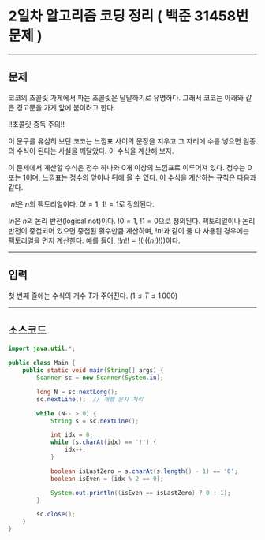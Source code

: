 # 2일차 알고리즘 코딩 정리 ( 백준 31458번 문제 )

---

## 문제

코코의 초콜릿 가게에서 파는 초콜릿은 달달하기로 유명하다. 그래서 코코는 아래와 같은 경고문을 가게 앞에 붙이려고 한다.

!!초콜릿 중독 주의!!

이 문구를 유심히 보던 코코는 느낌표 사이의 문장을 지우고 그 자리에 수를 넣으면 일종의 수식이 된다는 사실을 깨달았다. 이 수식을 계산해 보자.

이 문제에서 계산할 수식은 정수 하나와 
$0$개 이상의 느낌표로 이루어져 있다. 정수는 
$0$ 또는 
$1$이며, 느낌표는 정수의 앞이나 뒤에 올 수 있다. 이 수식을 계산하는 규칙은 다음과 같다.

 
$n!$은 
$n$의 팩토리얼이다. 
$0!=1$, 
$1!=1$로 정의된다.

$!n$은 
$n$의 논리 반전(logical not)이다. 
$!0=1$, 
$!1=0$으로 정의된다.
팩토리얼이나 논리 반전이 중첩되어 있으면 중첩된 횟수만큼 계산하며, 
$!n!$과 같이 둘 다 사용된 경우에는 팩토리얼을 먼저 계산한다. 예를 들어, 
$!!n!!=!(!((n!) !))$이다.

---

## 입력

첫 번째 줄에는 수식의 개수 
$T$가 주어진다. 
$(1\le T\le 1\, 000)$ 

---

## 소스코드

```java
import java.util.*;

public class Main {
    public static void main(String[] args) {
        Scanner sc = new Scanner(System.in);

        long N = sc.nextLong();
        sc.nextLine();  // 개행 문자 처리

        while (N-- > 0) {
            String s = sc.nextLine();

            int idx = 0;
            while (s.charAt(idx) == '!') {
                idx++;
            }

            boolean isLastZero = s.charAt(s.length() - 1) == '0';
            boolean isEven = (idx % 2 == 0);

            System.out.println((isEven == isLastZero) ? 0 : 1);
        }

        sc.close();
    }
}
```
